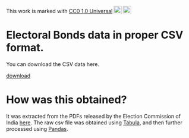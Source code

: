 <p xmlns:cc="http://creativecommons.org/ns#" >This work is marked with <a href="http://creativecommons.org/publicdomain/zero/1.0?ref=chooser-v1" target="_blank" rel="license noopener noreferrer" style="display:inline-block;">CC0 1.0 Universal<img style="height:22px!important;margin-left:3px;vertical-align:text-bottom;" src="https://mirrors.creativecommons.org/presskit/icons/cc.svg?ref=chooser-v1"><img style="height:22px!important;margin-left:3px;vertical-align:text-bottom;" src="https://mirrors.creativecommons.org/presskit/icons/zero.svg?ref=chooser-v1"></a></p>

# Electoral Bonds data in proper CSV format.

You can download the CSV data here.

[download](https://github.com/tusharhero/electoral-bonds-data/archive/refs/heads/master.zip "download zip")

# How was this obtained?

It was extracted from the PDFs released by the Election Commission of
India [here](https://www.eci.gov.in/disclosure-of-electoral-bonds). The raw
csv file was obtained using [Tabula](https://tabula.technology/), and
then further processed using [Pandas](https://pandas.pydata.org/).
